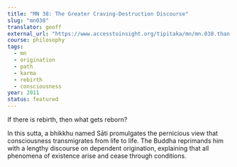 ```yaml
---
title: "MN 38: The Greater Craving-Destruction Discourse"
slug: "mn038"
translator: geoff
external_url: "https://www.accesstoinsight.org/tipitaka/mn/mn.038.than.html"
course: philosophy
tags:
  - mn
  - origination
  - path
  - karma
  - rebirth
  - consciousness
year: 2011
status: featured
---
```


If there is rebirth, then what gets reborn?

In this sutta, a bhikkhu named Sāti promulgates the pernicious view that consciousness transmigrates from life to life. The Buddha reprimands him with a lengthy discourse on dependent origination, explaining that all phenomena of existence arise and cease through conditions.
